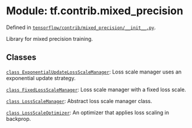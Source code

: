 <div itemscope itemtype="http://developers.google.com/ReferenceObject">
<meta itemprop="name" content="tf.contrib.mixed_precision" />
</div>

# Module: tf.contrib.mixed_precision



Defined in [`tensorflow/contrib/mixed_precision/__init__.py`](https://www.tensorflow.org/code/tensorflow/contrib/mixed_precision/__init__.py).

Library for mixed precision training.

## Classes

[`class ExponentialUpdateLossScaleManager`](../../tf/contrib/mixed_precision/ExponentialUpdateLossScaleManager.md): Loss scale manager uses an exponential update strategy.

[`class FixedLossScaleManager`](../../tf/contrib/mixed_precision/FixedLossScaleManager.md): Loss scale manager with a fixed loss scale.

[`class LossScaleManager`](../../tf/contrib/mixed_precision/LossScaleManager.md): Abstract loss scale manager class.

[`class LossScaleOptimizer`](../../tf/contrib/mixed_precision/LossScaleOptimizer.md): An optimizer that applies loss scaling in backprop.

